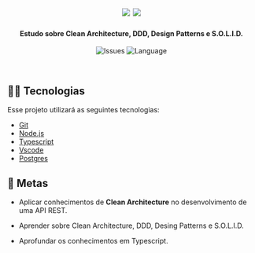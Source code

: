 <h1 align="center">
  <img src="https://img.shields.io/badge/Node.js-026e00?style=for-the-badge&logo=node&logoColor=white" />
  <img src="https://img.shields.io/badge/Typescript-3178c6?style=for-the-badge&logo=typescript&logoColor=white" />
</h1>

<h4 align="center">
  Estudo sobre Clean Architecture, DDD, Design Patterns e S.O.L.I.D.
</h4>

<p align="center">
  <img alt="Issues" src="https://img.shields.io/github/issues/deusimardamiao/ddd-study">
  <img alt="Language" src="https://img.shields.io/badge/language%20count-1-purple">
</p>

<br>

## :technologist: Tecnologias

Esse projeto utilizará as seguintes tecnologias:

- [Git](https://git-scm.com/)
- [Node.js](https://nodejs.org/en/)
- [Typescript](https://www.typescriptlang.org/)
- [Vscode](https://code.visualstudio.com/)
- [Postgres](https://www.postgresql.org/)

## :dart: Metas
* Aplicar conhecimentos de **Clean Architecture** no desenvolvimento de uma API REST.

* Aprender sobre Clean Architecture, DDD, Desing Patterns e S.O.L.I.D.

* Aprofundar os conhecimentos em Typescript.
